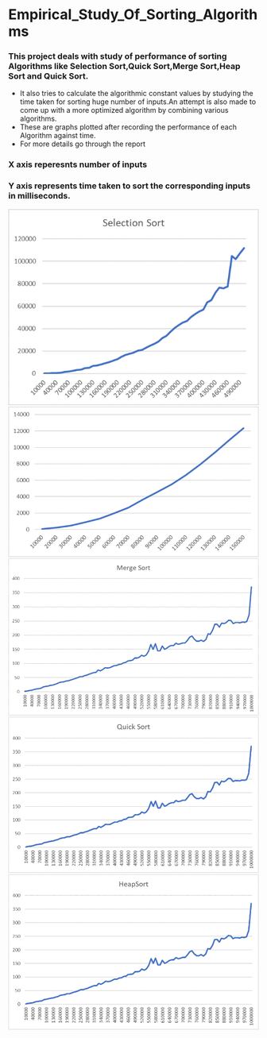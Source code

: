 # Empirical_Study_Of_Sorting_Algorithms

### This project deals with study of performance of sorting Algorithms like Selection Sort,Quick Sort,Merge Sort,Heap Sort and Quick Sort.
- It also tries to calculate the algorithmic constant values by studying the time taken for sorting huge number of inputs.An attempt is 
      also made to come up with a more optimized algorithm by combining various algorithms.
- These are graphs plotted after recording the performance of each Algorithm against time.
-  For more details go through the report
### X axis reperesnts number of inputs
### Y axis represents time taken to sort the corresponding inputs in milliseconds.

<img src="Graphs/Selection.png">
<img src="Graphs/Insertion.png">
<img src="Graphs/Merge.png">
<img src="Graphs/Quick.png">
<img src="Graphs/Heap.png">
